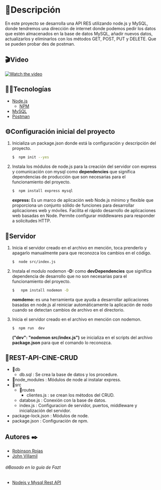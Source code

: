 # 📃Descripción
En este proyecto se desarrolla una API RES utilizando node.js y MySQL, donde tendremos una dirección de internet donde podemos pedir los datos que estén almacenados en la base de datos MySQL, añadir nuevos datos, actualizarlos y eliminarlos con los métodos GET, POST, PUT y DELETE. Que se pueden probar des de postman. 

## 🎬Video
[![Watch the video](https://i.imgur.com/HUHXqMw.png)](https://www.youtube.com/watch?v=MwPrhgxPcXg&ab_channel=JohnDannySteveVILLAMILGONZALEZ)

## 👨‍💻Tecnologías 
- [Node.js](https://nodejs.org/es/)
    - [NPM](https://www.npmjs.com/)
- [MySQL](https://www.mysql.com/)
- [Postman](www.postman.com)


## ⚙Configuración inicial del proyecto
1. Inicializa un package.json donde está la configuración y descripción del proyecto.
    ```bash
    $  npm init --yes
    ```
2. Instala los módulos de node.js para la creación del servidor con express y comunicación con mysql como **dependencies** que significa dependencias de producción que son necesarias para el funcionamiento del proyecto.
    ```bash
    $  npm install express mysql
    ```
    **express:** Es un marco de aplicación web Node.js mínimo y flexible que proporciona un conjunto sólido de funciones para desarrollar aplicaciones web y móviles. Facilita el rápido desarrollo de aplicaciones web basadas en Node. Permite configurar middlewares para responder a solicitudes HTTP.
## 📡Servidor
1. Inicia el servidor creado en el archivo en mención, toca prenderlo y apagarlo manualmente para que reconozca los cambios en el código.
    ```bash
    $  node src/index.js
    ```
2. Instala el modulo nodemon  **-D:** como **devDependencies** que significa dependencia de desarrollo que no son necesarias para el funcionamiento del proyecto.
    ```bash
    $   npm install nodemon -D
    ```
    **nomdemo:** es una herramienta que ayuda a desarrollar aplicaciones basadas en node.js al reiniciar automáticamente la aplicación de nodo cuando se detectan cambios de archivo en el directorio.

3. Inicia el servidor creado en el archivo en mención con nodemon.
    ```bash
    $  npm run  dev
    ```
    **("dev": "nodemon src/index.js")** se inicializa en el scripts del archivo **package.json** para que el comando lo reconozca.


## 📁REST-API-CINE-CRUD
- 📁db
    - db.sql : Se crea la base de datos y los procedure.
- 📁node_modules : Módulos de node al instalar express.
- 📁src
    - 📁routes
        - clientes.js : se crean los métodos del CRUD.
    - databse.js : Conexión con la base de datos.
    - index.js : Configuracion de servidor, puertos, middleware y inicialización del servidor.
- package-lock.json : Módulos de node.
- package.json : Configuración de npm.

## Autores ✒️
* [Robinson Rojas](https://github.com/RobinsonRojas)
* [John Villamil](https://github.com/jdsvg)

###### 🌐Basado en la guía de Fazt
- [Nodejs y Mysql Rest API](https://www.youtube.com/watch?v=p8CoR-wymQg&ab_channel=Fazt/)

